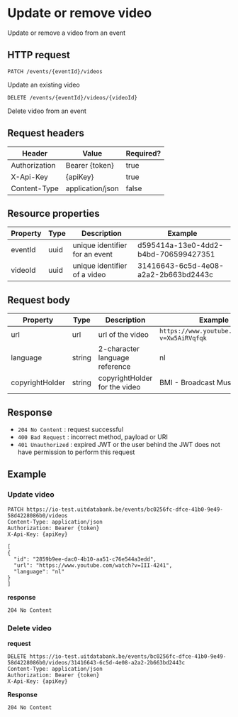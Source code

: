 ---
---

# Update or remove video
Update or remove a video from an event


## HTTP request

```
PATCH /events/{eventId}/videos
```

Update an existing video

```
DELETE /events/{eventId}/videos/{videoId}
```

Delete video from an event

## Request headers

| Header        | Value            | Required? |
| ------------- | ---------------- | --------- |
| Authorization | Bearer {token}   | true      |
| X-Api-Key     | {apiKey}         | true      |
| Content-Type  | application/json | false     |

## Resource properties

| Property	| Type | Description | Example |
|--|--|--|--|
| eventId	| uuid | unique identifier for an event | d595414a-13e0-4dd2-b4bd-706599427351 |
| videoId	| uuid | unique identifier of a video | 31416643-6c5d-4e08-a2a2-2b663bd2443c |

## Request body

| Property	| Type | Description | Example |
|--|--|--|--|
| url	| url | url of the video | `https://www.youtube.com/watch?v=Xw5AiRVqfqk` |
| language	| string | 2-character language reference | nl |
| copyrightHolder	| string | copyrightHolder for the video | BMI - Broadcast Music Inc |


## Response

* `204 No Content` : request successful
* `400 Bad Request` : incorrect method, payload or URI
* `401 Unauthorized` : expired JWT or the user behind the JWT does not have permission to perform this request

## Example
### Update video
```
PATCH https://io-test.uitdatabank.be/events/bc0256fc-dfce-41b0-9e49-58d4228086b0/videos
Content-Type: application/json
Authorization: Bearer {token}
X-Api-Key: {apiKey}

[
{
  "id": "2859b9ee-dac0-4b10-aa51-c76e544a3edd",
  "url": "https://www.youtube.com/watch?v=III-4241",
  "language": "nl"
}
]
```

**response**
```
204 No Content
```

### Delete video
**request**
```
DELETE https://io-test.uitdatabank.be/events/bc0256fc-dfce-41b0-9e49-58d4228086b0/videos/31416643-6c5d-4e08-a2a2-2b663bd2443c
Content-Type: application/json
Authorization: Bearer {token}
X-Api-Key: {apiKey}
```

**Response**
```
204 No Content
```



